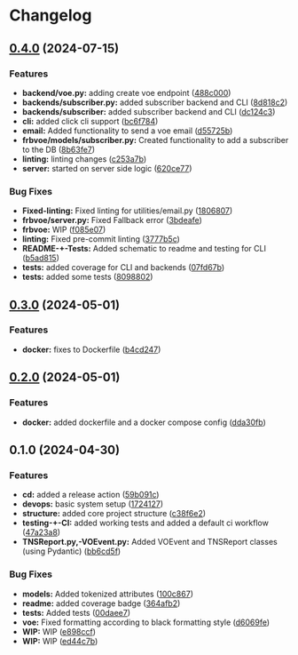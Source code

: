 # Changelog

## [0.4.0](https://github.com/CHIMEFRB/voe/compare/v0.3.0...v0.4.0) (2024-07-15)


### Features

* **backend/voe.py:** adding create voe endpoint ([488c000](https://github.com/CHIMEFRB/voe/commit/488c00062a41e910c5b3001aa064a310c62fb297))
* **backends/subscriber.py:** added subscriber backend and CLI ([8d818c2](https://github.com/CHIMEFRB/voe/commit/8d818c27acf46f24ca002a1367861cd5e52d0b1c))
* **backends/subscriber:** added subscriber backend and CLI ([dc124c3](https://github.com/CHIMEFRB/voe/commit/dc124c3aaef97e828c90010e37bbcc335dff5a2c))
* **cli:** added click cli support ([bc6f784](https://github.com/CHIMEFRB/voe/commit/bc6f784c19bd62ef266ca7426cf9f8adf95f2246))
* **email:** Added functionality to send a voe email ([d55725b](https://github.com/CHIMEFRB/voe/commit/d55725b899e055e7f0b744fa418157a84a582025))
* **frbvoe/models/subscriber.py:** Created functionality to add a subscriber to the DB ([8b63fe7](https://github.com/CHIMEFRB/voe/commit/8b63fe7f398da0677fa25f65c2819d1f00e7ad52))
* **linting:** linting changes ([c253a7b](https://github.com/CHIMEFRB/voe/commit/c253a7bf584410b5e8a99b2e101c81b95ec5da4c))
* **server:** started on server side logic ([620ce77](https://github.com/CHIMEFRB/voe/commit/620ce7720ee66f11c2c1fd79dba645e57270e16c))


### Bug Fixes

* **Fixed-linting:** Fixed linting for utilities/email.py ([1806807](https://github.com/CHIMEFRB/voe/commit/18068078808316b166c6f61415f0ef5a96ca0ea6))
* **frbvoe/server.py:** Fixed Fallback error ([3bdeafe](https://github.com/CHIMEFRB/voe/commit/3bdeafeaf7fe17ce9d7c4d0af9163fbec38a6421))
* **frbvoe:** WIP ([f085e07](https://github.com/CHIMEFRB/voe/commit/f085e07f671adaf1c554da36d9c4f049b2b4b649))
* **linting:** Fixed pre-commit linting ([3777b5c](https://github.com/CHIMEFRB/voe/commit/3777b5cea260858f923b3697a6bceeca543ec144))
* **README-+-Tests:** Added schematic to readme and testing for CLI ([b5ad815](https://github.com/CHIMEFRB/voe/commit/b5ad81500a54e74807ac695ff7efec4c2306f020))
* **tests:** added coverage for CLI and backends ([07fd67b](https://github.com/CHIMEFRB/voe/commit/07fd67bf55ab92c709e22a9010e6ac036677b336))
* **tests:** added some tests ([8098802](https://github.com/CHIMEFRB/voe/commit/8098802b48737cc448275032c64c933987cd5e47))

## [0.3.0](https://github.com/CHIMEFRB/voe/compare/v0.2.0...v0.3.0) (2024-05-01)


### Features

* **docker:** fixes to Dockerfile ([b4cd247](https://github.com/CHIMEFRB/voe/commit/b4cd247e5a8d259cdcbe3a3e3e52cf7ba620b435))

## [0.2.0](https://github.com/CHIMEFRB/voe/compare/v0.1.0...v0.2.0) (2024-05-01)


### Features

* **docker:** added dockerfile and a docker compose config ([dda30fb](https://github.com/CHIMEFRB/voe/commit/dda30fb13b31978906f9f258d41d392f0a60bb67))

## 0.1.0 (2024-04-30)


### Features

* **cd:** added a release action ([59b091c](https://github.com/CHIMEFRB/voe/commit/59b091c2896bce4332f1b03657004ede971de2e7))
* **devops:** basic system setup ([1724127](https://github.com/CHIMEFRB/voe/commit/172412752c97ccbaf679c5ff4225bf28f3b40e57))
* **structure:** added core project structure ([c38f6e2](https://github.com/CHIMEFRB/voe/commit/c38f6e26894671b731343656654145415841cfdd))
* **testing-+-CI:** added working tests and added a default ci workflow ([47a23a8](https://github.com/CHIMEFRB/voe/commit/47a23a887ae96e572c265f48291d68a288a2f7c5))
* **TNSReport.py,-VOEvent.py:** Added VOEvent and TNSReport classes (using Pydantic) ([bb6cd5f](https://github.com/CHIMEFRB/voe/commit/bb6cd5f44b22a54217f869cd5e1450fa3cce167d))


### Bug Fixes

* **models:** Added tokenized attributes ([100c867](https://github.com/CHIMEFRB/voe/commit/100c867735a3461a24269ab6f32532b5a3d91a77))
* **readme:** added coverage badge ([364afb2](https://github.com/CHIMEFRB/voe/commit/364afb238805fd8080986d2c4781a27d6b34bfca))
* **tests:** Added tests ([00daee7](https://github.com/CHIMEFRB/voe/commit/00daee7fd9dc7393c3849d637c8fa2d86b0e3b2e))
* **voe:** Fixed formatting according to black formatting style ([d6069fe](https://github.com/CHIMEFRB/voe/commit/d6069fe6ee96f1a52bd5b32f2a19448a2cdd325e))
* **WIP:** WIP ([e898ccf](https://github.com/CHIMEFRB/voe/commit/e898ccf1913da1ee010c250bce41ab6e00c3ac4a))
* **WIP:** WIP ([ed44c7b](https://github.com/CHIMEFRB/voe/commit/ed44c7b07f7c7e4c1b1f0e00512223453d881eda))
